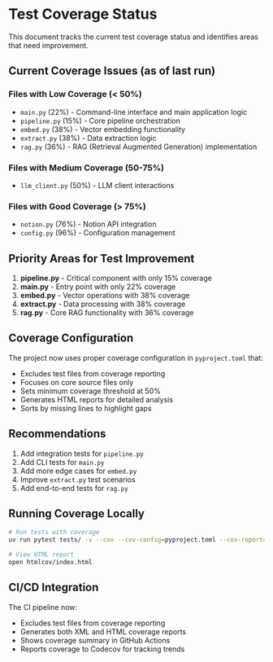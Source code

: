 # Test Coverage Status

This document tracks the current test coverage status and identifies areas that need improvement.

## Current Coverage Issues (as of last run)

### Files with Low Coverage (< 50%)

- `main.py` (22%) - Command-line interface and main application logic
- `pipeline.py` (15%) - Core pipeline orchestration
- `embed.py` (38%) - Vector embedding functionality
- `extract.py` (38%) - Data extraction logic
- `rag.py` (36%) - RAG (Retrieval Augmented Generation) implementation

### Files with Medium Coverage (50-75%)

- `llm_client.py` (50%) - LLM client interactions

### Files with Good Coverage (> 75%)

- `notion.py` (76%) - Notion API integration
- `config.py` (96%) - Configuration management

## Priority Areas for Test Improvement

1. **pipeline.py** - Critical component with only 15% coverage
2. **main.py** - Entry point with only 22% coverage
3. **embed.py** - Vector operations with 38% coverage
4. **extract.py** - Data processing with 38% coverage
5. **rag.py** - Core RAG functionality with 36% coverage

## Coverage Configuration

The project now uses proper coverage configuration in `pyproject.toml` that:

- Excludes test files from coverage reporting
- Focuses on core source files only
- Sets minimum coverage threshold at 50%
- Generates HTML reports for detailed analysis
- Sorts by missing lines to highlight gaps

## Recommendations

1. Add integration tests for `pipeline.py`
2. Add CLI tests for `main.py`
3. Add more edge cases for `embed.py`
4. Improve `extract.py` test scenarios
5. Add end-to-end tests for `rag.py`

## Running Coverage Locally

```bash
# Run tests with coverage
uv run pytest tests/ -v --cov --cov-config=pyproject.toml --cov-report=html --cov-report=term-missing

# View HTML report
open htmlcov/index.html
```

## CI/CD Integration

The CI pipeline now:

- Excludes test files from coverage reporting
- Generates both XML and HTML coverage reports
- Shows coverage summary in GitHub Actions
- Reports coverage to Codecov for tracking trends
